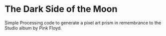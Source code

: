 # The Dark Side of the Moon
Simple Processing code to generate a pixel art prism in remembrance to the Studio album by Pink Floyd.
